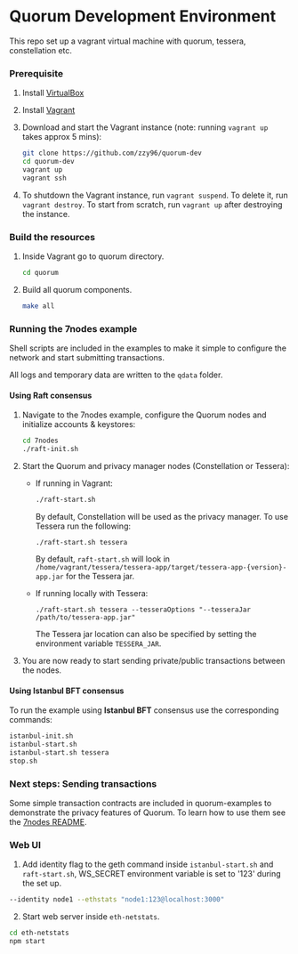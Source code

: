 # Quorum Development Environment

This repo set up a vagrant virtual machine with quorum, tessera, constellation etc.

### Prerequisite

1. Install [VirtualBox](https://www.virtualbox.org/wiki/Downloads)
2. Install [Vagrant](https://www.vagrantup.com/downloads.html)
3. Download and start the Vagrant instance (note: running `vagrant up` takes approx 5 mins):

    ```sh
    git clone https://github.com/zzy96/quorum-dev
    cd quorum-dev
    vagrant up
    vagrant ssh
    ```
    
4. To shutdown the Vagrant instance, run `vagrant suspend`. To delete it, run
   `vagrant destroy`. To start from scratch, run `vagrant up` after destroying the
   instance.
   
### Build the resources

1. Inside Vagrant go to quorum directory.

    ```sh
    cd quorum
    ```
    
2. Build all quorum components.
  
    ```sh
    make all
    ```
    
### Running the 7nodes example

Shell scripts are included in the examples to make it simple to configure the network and start submitting transactions.

All logs and temporary data are written to the `qdata` folder.

#### Using Raft consensus

1. Navigate to the 7nodes example, configure the Quorum nodes and initialize accounts & keystores:
    ```sh
    cd 7nodes
    ./raft-init.sh
    ```
2. Start the Quorum and privacy manager nodes (Constellation or Tessera):
    - If running in Vagrant:
        ```sh
        ./raft-start.sh
        ```
        By default, Constellation will be used as the privacy manager.  To use Tessera run the following:
        ```
        ./raft-start.sh tessera
        ```
        By default, `raft-start.sh` will look in `/home/vagrant/tessera/tessera-app/target/tessera-app-{version}-app.jar` for the Tessera jar.
    
    - If running locally with Tessera:
        ```
        ./raft-start.sh tessera --tesseraOptions "--tesseraJar /path/to/tessera-app.jar"
        ``` 
    
        The Tessera jar location can also be specified by setting the environment variable `TESSERA_JAR`.
    
3. You are now ready to start sending private/public transactions between the nodes.

#### Using Istanbul BFT consensus

To run the example using __Istanbul BFT__ consensus use the corresponding commands:
```sh
istanbul-init.sh
istanbul-start.sh
istanbul-start.sh tessera
stop.sh
```

### Next steps: Sending transactions
Some simple transaction contracts are included in quorum-examples to demonstrate the privacy features of Quorum.  To learn how to use them see the [7nodes README](examples/7nodes/README.md).

### Web UI

1. Add identity flag to the geth command inside `istanbul-start.sh` and `raft-start.sh`, WS_SECRET environment variable is set to '123' during the set up.

  ```sh
  --identity node1 --ethstats "node1:123@localhost:3000"
  ```

2. Start web server inside `eth-netstats`.
  
  ```sh
  cd eth-netstats
  npm start
  ```
